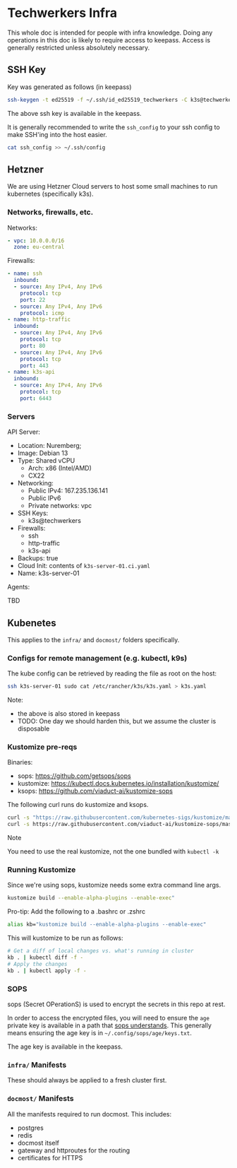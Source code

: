 # Techwerkers Infra

This whole doc is intended for people with infra knowledge. Doing any
operations in this doc is likely to require access to keepass. Access is
generally restricted unless absolutely necessary.

## SSH Key

Key was generated as follows (in keepass)

```sh
ssh-keygen -t ed25519 -f ~/.ssh/id_ed25519_techwerkers -C k3s@techwerkers
```

The above ssh key is available in the keepass.

It is generally recommended to write the `ssh_config` to your ssh config to
make SSH'ing into the host easier.

```sh
cat ssh_config >> ~/.ssh/config
```

## Hetzner

We are using Hetzner Cloud servers to host some small machines to run
kubernetes (specifically k3s).

### Networks, firewalls, etc.

Networks:

```yaml
- vpc: 10.0.0.0/16
  zone: eu-central
```

Firewalls:

```yaml
- name: ssh
  inbound:
  - source: Any IPv4, Any IPv6
    protocol: tcp
    port: 22
  - source: Any IPv4, Any IPv6
    protocol: icmp
- name: http-traffic
  inbound:
  - source: Any IPv4, Any IPv6
    protocol: tcp
    port: 80
  - source: Any IPv4, Any IPv6
    protocol: tcp
    port: 443
- name: k3s-api
  inbound:
  - source: Any IPv4, Any IPv6
    protocol: tcp
    port: 6443
```

### Servers

API Server:

- Location: Nuremberg;
- Image: Debian 13
- Type: Shared vCPU
  - Arch: x86 (Intel/AMD)
  - CX22
- Networking:
  - Public IPv4: 167.235.136.141
  - Public IPv6
  - Private networks: vpc
- SSH Keys:
  - k3s@techwerkers
- Firewalls:
  - ssh
  - http-traffic
  - k3s-api
- Backups: true
- Cloud Init: contents of `k3s-server-01.ci.yaml`
- Name: k3s-server-01

Agents:

TBD

## Kubenetes

This applies to the `infra/` and `docmost/` folders specifically.

### Configs for remote management (e.g. kubectl, k9s)

The kube config can be retrieved by reading the file as root on the host:

```sh
ssh k3s-server-01 sudo cat /etc/rancher/k3s/k3s.yaml > k3s.yaml
```

Note:

- the above is also stored in keepass
- TODO: One day we should harden this, but we assume the cluster is disposable

### Kustomize pre-reqs

Binaries:

- sops: https://github.com/getsops/sops
- kustomize: https://kubectl.docs.kubernetes.io/installation/kustomize/
- ksops: https://github.com/viaduct-ai/kustomize-sops

The following curl runs do kustomize and ksops.

```bash
curl -s "https://raw.githubusercontent.com/kubernetes-sigs/kustomize/master/hack/install_kustomize.sh"  | bash
curl -s https://raw.githubusercontent.com/viaduct-ai/kustomize-sops/master/scripts/install-ksops-archive.sh | bash
``` 

> [!NOTE]
> You need to use the real kustomize, not the one bundled with `kubectl -k`

### Running Kustomize

Since we're using sops, kustomize needs some extra command line args.

```sh
kustomize build --enable-alpha-plugins --enable-exec"
```

Pro-tip: Add the following to a .bashrc or .zshrc

```sh
alias kb="kustomize build --enable-alpha-plugins --enable-exec"
```

This will kustomize to be run as follows:

```sh
# Get a diff of local changes vs. what's running in cluster
kb . | kubectl diff -f -
# Apply the changes
kb . | kubectl apply -f -
```

### SOPS

sops (Secret OPerationS) is used to encrypt the secrets in this repo at rest.

In order to access the encrypted files, you will need to ensure the `age`
private key is available in a path that [sops understands](https://github.com/getsops/sops?tab=readme-ov-file#encrypting-using-age).
This generally means ensuring the age key is in `~/.config/sops/age/keys.txt`.

The age key is available in the keepass.

### `infra/` Manifests

These should always be applied to a fresh cluster first.

### `docmost/` Manifests

All the manifests required to run docmost. This includes:

- postgres
- redis
- docmost itself
- gateway and httproutes for the routing
- certificates for HTTPS
